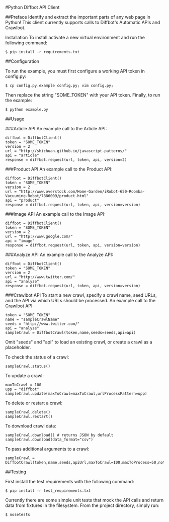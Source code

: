 #Python Diffbot API Client


##Preface
Identify and extract the important parts of any web page in Python!  This client currently supports calls to Diffbot's Automatic APIs and Crawlbot.


Installation
To install activate a new virtual environment and run the following command:

    $ pip install -r requirements.txt

##Configuration

To run the example, you must first configure a working API token in config.py:

    $ cp config.py.example config.py; vim config.py;

Then replace the string "SOME_TOKEN" with your API token.  Finally, to run the example:

    $ python example.py

##Usage

###Article API
An example call to the Article API:

```
diffbot = DiffbotClient()
token = "SOME_TOKEN"
version = 2
url = "http://shichuan.github.io/javascript-patterns/"
api = "article"
response = diffbot.request(url, token, api, version=2)
```

###Product API
An example call to the Product API:

```
diffbot = DiffbotClient()
token = "SOME_TOKEN"
version = 2
url = "http://www.overstock.com/Home-Garden/iRobot-650-Roomba-Vacuuming-Robot/7886009/product.html"
api = "product"
response = diffbot.request(url, token, api, version=version)
```

###Image API
An example call to the Image API:

```
diffbot = DiffbotClient()
token = "SOME_TOKEN"
version = 2
url = "http://www.google.com/"
api = "image"
response = diffbot.request(url, token, api, version=version)
```

###Analyze API
An example call to the Analyze API:

```
diffbot = DiffbotClient()
token = "SOME_TOKEN"
version = 2
url = "http://www.twitter.com/"
api = "analyze"
response = diffbot.request(url, token, api, version=version)
```

###Crawlbot API
To start a new crawl, specify a crawl name, seed URLs, and the API via which URLs should be processed. An example call to the Crawlbot API:

```
token = "SOME_TOKEN"
name = "sampleCrawlName"
seeds = "http://www.twitter.com/"
api = "analyze"
sampleCrawl = DiffbotCrawl(token,name,seeds=seeds,api=api)
```

Omit "seeds" and "api" to load an existing crawl, or create a crawl as a placeholder.

To check the status of a crawl:

```
sampleCrawl.status()
```

To update a crawl:

```
maxToCrawl = 100
upp = "diffbot"
sampleCrawl.update(maxToCrawl=maxToCrawl,urlProcessPattern=upp)
```

To delete or restart a crawl:

```
sampleCrawl.delete()
sampleCrawl.restart()
```

To download crawl data:

```
sampleCrawl.download() # returns JSON by default
sampleCrawl.download(data_format="csv")
```

To pass additional arguments to a crawl:

```
sampleCrawl = DiffbotCrawl(token,name,seeds,apiUrl,maxToCrawl=100,maxToProcess=50,notifyEmail="support@diffbot.com")
```

##Testing

First install the test requirements with the following command:

    $ pip install -r test_requirements.txt

Currently there are some simple unit tests that mock the API calls and return data from fixtures in the filesystem.  From the project directory, simply run:

    $ nosetests